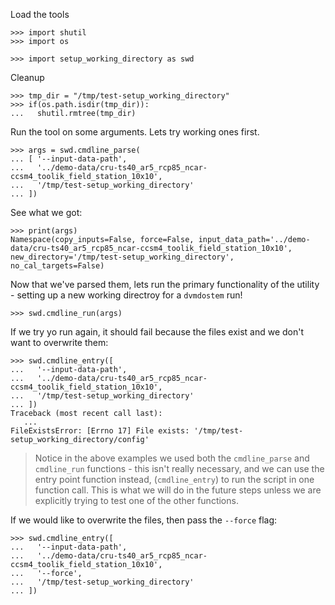 Load the tools

    >>> import shutil
    >>> import os

    >>> import setup_working_directory as swd
  
Cleanup

    >>> tmp_dir = "/tmp/test-setup_working_directory"
    >>> if(os.path.isdir(tmp_dir)):
    ...   shutil.rmtree(tmp_dir)

Run the tool on some arguments. Lets try working ones first.

    >>> args = swd.cmdline_parse(
    ... [ '--input-data-path',
    ...   '../demo-data/cru-ts40_ar5_rcp85_ncar-ccsm4_toolik_field_station_10x10',
    ...   '/tmp/test-setup_working_directory'
    ... ])

See what we got:

    >>> print(args)
    Namespace(copy_inputs=False, force=False, input_data_path='../demo-data/cru-ts40_ar5_rcp85_ncar-ccsm4_toolik_field_station_10x10', new_directory='/tmp/test-setup_working_directory', no_cal_targets=False)

Now that we've parsed them, lets run the primary functionality of the utility -
setting up a new working directroy for a `dvmdostem` run!

    >>> swd.cmdline_run(args)

If we try yo run again, it should fail because the files exist and we don't want
to overwrite them: 

    >>> swd.cmdline_entry([
    ...   '--input-data-path',
    ...   '../demo-data/cru-ts40_ar5_rcp85_ncar-ccsm4_toolik_field_station_10x10', 
    ...   '/tmp/test-setup_working_directory'
    ... ])
    Traceback (most recent call last):
       ...
    FileExistsError: [Errno 17] File exists: '/tmp/test-setup_working_directory/config'

> Notice in the above examples we used both the `cmdline_parse` and `cmdline_run`
  functions - this isn't really necessary, and we can use the entry point function
  instead, (`cmdline_entry`) to run the script in one function call. This is what
  we will do in the future steps unless we are explicitly trying to test one of
  the other functions.

If we would like to overwrite the files, then pass the `--force` flag:

    >>> swd.cmdline_entry([
    ...   '--input-data-path',
    ...   '../demo-data/cru-ts40_ar5_rcp85_ncar-ccsm4_toolik_field_station_10x10', 
    ...   '--force',
    ...   '/tmp/test-setup_working_directory'
    ... ])




  